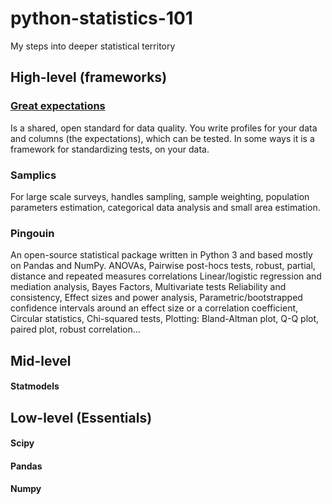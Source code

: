 # python-statistics-101
My steps into deeper statistical territory


## High-level (frameworks)

### [Great expectations](https://greatexpectations.io/)
Is a shared, open standard for data quality.
You write profiles for your data and columns (the expectations), which can be tested. In some ways it is a framework for standardizing tests, on your data.
### Samplics
For large scale surveys, handles sampling, sample weighting, population parameters estimation, categorical data analysis and small area estimation.

### Pingouin
An open-source statistical package written in Python 3 and based mostly on Pandas and NumPy.
ANOVAs, Pairwise post-hocs tests, robust, partial, distance and repeated measures correlations
Linear/logistic regression and mediation analysis, Bayes Factors, Multivariate tests
Reliability and consistency, Effect sizes and power analysis, Parametric/bootstrapped confidence intervals around an effect size or a correlation coefficient, Circular statistics, Chi-squared tests, Plotting: Bland-Altman plot, Q-Q plot, paired plot, robust correlation...

## Mid-level

#### Statmodels



## Low-level (Essentials)

#### Scipy
#### Pandas
#### Numpy


